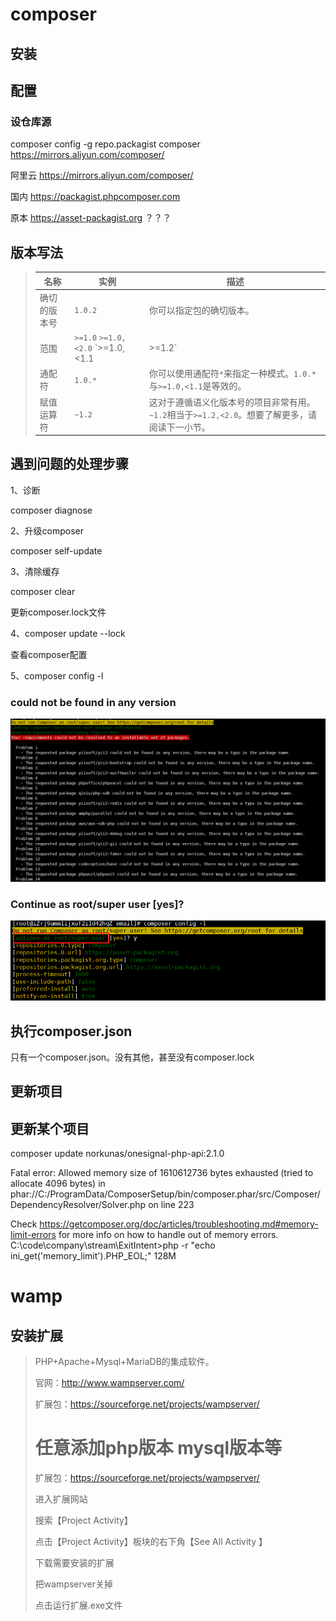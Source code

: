 # composer

## 安装

## 配置

### 设仓库源

composer config -g repo.packagist composer https://mirrors.aliyun.com/composer/



阿里云 https://mirrors.aliyun.com/composer/

国内    https://packagist.phpcomposer.com

原本    https://asset-packagist.org     ？？？









## 版本写法 

>  
>
> 
>
> | 名称         | 实例                                    | 描述                                                         |
> | ------------ | --------------------------------------- | ------------------------------------------------------------ |
> | 确切的版本号 | `1.0.2`                                 | 你可以指定包的确切版本。                                     |
> | 范围         | `>=1.0` `>=1.0,<2.0` `>=1.0,<1.1|>=1.2` | 通过使用比较操作符可以指定有效的版本范围。 有效的运算符：`>`、`>=`、`<`、`<=`、`!=`。 你可以定义多个范围，用逗号隔开，这将被视为一个**逻辑AND**处理。一个管道符号`|`将作为**逻辑OR**处理。 AND 的优先级高于 OR。 |
> | 通配符       | `1.0.*`                                 | 你可以使用通配符`*`来指定一种模式。`1.0.*`与`>=1.0,<1.1`是等效的。 |
> | 赋值运算符   | `~1.2`                                  | 这对于遵循语义化版本号的项目非常有用。`~1.2`相当于`>=1.2,<2.0`。想要了解更多，请阅读下一小节。 |

## 遇到问题的处理步骤

1、诊断

composer diagnose

2、升级composer

composer self-update

3、清除缓存

composer clear

更新composer.lock文件

4、composer update --lock

查看composer配置

5、composer config -l









### could not be found in any version

![image-20210111164911706](static/tool/image-20210111164911706.png)

### Continue as root/super user [yes]?

![image-20210111170233498](static/tool/image-20210111170233498.png)



## 执行composer.json

只有一个composer.json。没有其他，甚至没有composer.lock

## 更新项目

## 更新某个项目	

composer update norkunas/onesignal-php-api:2.1.0









Fatal error: Allowed memory size of 1610612736 bytes exhausted (tried to allocate 4096 bytes) in phar://C:/ProgramData/ComposerSetup/bin/composer.phar/src/Composer/DependencyResolver/Solver.php on line 223

Check https://getcomposer.org/doc/articles/troubleshooting.md#memory-limit-errors for more info on how to handle out of memory errors.
C:\code\company\stream\ExitIntent>php -r "echo ini_get('memory_limit').PHP_EOL;"
128M







# wamp

## 安装扩展

> 
>
>PHP+Apache+Mysql+MariaDB的集成软件。
>
> 
>
>官网：http://www.wampserver.com/
>
>扩展包：https://sourceforge.net/projects/wampserver/
>
> 
>
> 
>
> 
>
> 
>
># 任意添加php版本   mysql版本等
>
>扩展包：https://sourceforge.net/projects/wampserver/
>
> 
>
>进入扩展网站
>
>搜索【Project Activity】
>
>点击【Project Activity】板块的右下角【See All Activity 】
>
>下载需要安装的扩展
>
>把wampserver关掉
>
>点击运行扩展.exe文件